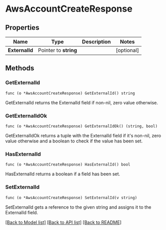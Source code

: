 # AwsAccountCreateResponse

## Properties

Name | Type | Description | Notes
------------ | ------------- | ------------- | -------------
**ExternalId** | Pointer to **string** |  | [optional] 

## Methods

### GetExternalId

`func (o *AwsAccountCreateResponse) GetExternalId() string`

GetExternalId returns the ExternalId field if non-nil, zero value otherwise.

### GetExternalIdOk

`func (o *AwsAccountCreateResponse) GetExternalIdOk() (string, bool)`

GetExternalIdOk returns a tuple with the ExternalId field if it's non-nil, zero value otherwise
and a boolean to check if the value has been set.

### HasExternalId

`func (o *AwsAccountCreateResponse) HasExternalId() bool`

HasExternalId returns a boolean if a field has been set.

### SetExternalId

`func (o *AwsAccountCreateResponse) SetExternalId(v string)`

SetExternalId gets a reference to the given string and assigns it to the ExternalId field.


[[Back to Model list]](../README.md#documentation-for-models) [[Back to API list]](../README.md#documentation-for-api-endpoints) [[Back to README]](../README.md)


